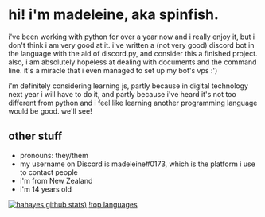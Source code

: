 # hi! i'm madeleine, aka spinfish.

<!--
**spinfish/spinfish** is a ✨ _special_ ✨ repository because its `README.md` (this file) appears on your GitHub profile.
- 🔭 I’m currently working on ...
- 🌱 I’m currently learning ...
- 👯 I’m looking to collaborate on ...
- 🤔 I’m looking for help with ...
- 💬 Ask me about ...
- 📫 How to reach me: ...
- 😄 Pronouns: ...
- ⚡ Fun fact: ...
-->

i've been working with python for over a year now and i really enjoy it, but i don't think i am very good at it. 
i've written a (not very good) discord bot in the language with the aid of discord.py, and consider this a finished project.
also, i am absolutely hopeless at dealing with documents and the command line. it's a miracle that i even managed to set up my bot's vps :')

i'm definitely considering learning js, partly because in digital technology next year i will have to do it, and partly because i've heard
it's not too different from python and i feel like learning another programming language would be good. we'll see!

## other stuff

- pronouns: they/them
- my username on Discord is madeleine#0173, which is the platform i use to contact people
- i'm from New Zealand
- i'm 14 years old

[![hahayes github stats](https://github-readme-stats.vercel.app/api?username=spinfish&theme=radical&show_icons=true))](https://github.com/anuraghazra/github-readme-stats) [!top languages](https://github-readme-stats.vercel.app/api/top-langs/?username=spinfish&theme=radical&hide_border=true&layout=compact&card_width=445)
